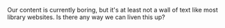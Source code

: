 Our content is currently boring, but it's at least not a wall of text like most library websites. Is there any way we can liven this up? 